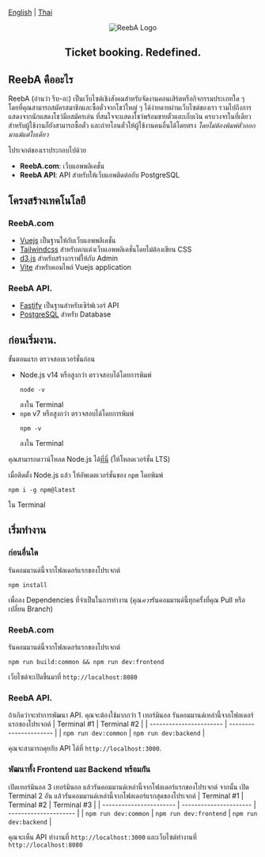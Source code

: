 [English](../README.md) | [Thai](README-th.md)

<p align="center">
  <img src="https://user-images.githubusercontent.com/60266519/147319453-ac26e0ca-eca1-43a9-9aea-79426e3fbf6a.png" alt="ReebA Logo">
</p>
<h2 align="center">
  Ticket booking. Redefined.
</h2>

## ReebA คืออะไร
ReebA (อ่านว่า รีบ-อะ) เป็นเว็บไซต์เชิงสังคมสำหรับจัดงานคอนเสิร์ตหรือกิจกรรมประเภทใด ๆ โดยที่คุณสามารถสมัครสมาชิกและซื้อตั๋วจากโชว์ใหญ่ ๆ ได้ง่ายดายผ่านเว็บไซต์ของเรา รวมไปถึงการแสดงจากนักแสดงโชว์มือสมัครเล่น ที่สนใจจะแสดงโชว์พร้อมขายตั๋วและเก็บเงิน ครบวงจรในที่เดียว สำหรับผู้ใช้งานก็ยังสามารถซื้อตั๋ว และถ่ายโอนตั๋วให้ผู้ใช้งานคนอื่นได้โดยตรง *โดยไม่ต้องพิมพ์ตั๋วออกมาแม้แต่ใบเดียว*

โปรเจกต์ของเราประกอบไปด้วย
- **ReebA.com**: เว็บแอพพลิเคชั่น
- **ReebA API**: API สำหรับให้เว็บแอพติดต่อกับ PostgreSQL

## โครงสร้างเทคโนโลยี
### ReebA.com
- [Vuejs](https://v3.vuejs.org/) เป็นฐานให้กับเว็บแอพพลิเคชั่น
- [Tailwindcss](https://tailwindcss.com/) สำหรับตกแต่งเว็บแอพพลิเคชั่นโดยไม่ต้องเขียน CSS
- [d3.js](https://d3js.org) สำหรับสร้างกราฟให้กับ Admin
- [Vite](https://vitejs.dev/) สำหรับคอมไพล์ Vuejs application

### ReebA API.
- [Fastify](https://www.fastify.io/) เป็นฐานสำหรับเซิร์ฟเวอร์ API
- [PostgreSQL](https://www.postgresql.org/) สำหรับ Database

## ก่อนเริ่มงาน.
ขั้นตอนแรก ตรวจสอบเวอร์ชั่นก่อน

- Node.js v14 หรือสูงกว่า
  ตรวจสอบได้โดยการพิมพ์
  ```
  node -v
  ```
  ลงใน Terminal
- `npm` v7 หรือสูงกว่า
  ตรวจสอบได้โดยการพิมพ์
  ```
  npm -v
  ```
  ลงใน Terminal

คุณสามารถดาวน์โหลด Node.js ได้[ที่นี่](https://nodejs.org/en/) (ให้โหลดเวอร์ชั่น LTS)

เมื่อติดตั้ง Node.js แล้ว ให้อัพเดตเวอร์ชั่นของ `npm` โดยพิมพ์
```
npm i -g npm@latest
```
ใน Terminal

## เริ่มทำงาน
### ก่อนอื่นใด
รันคอมมานด์นี้จากโฟลเดอร์แรกของโปรเจกต์
```
npm install
```
เพื่อลง Dependencies ที่จำเป็นในการทำงาน (คุณ*ควร*รันคอมมานด์นี้ทุกครั้งที่คุณ Pull หรือเปลี่ยน Branch)

### ReebA.com
รันคอมมานด์นี้จากโฟลเดอร์แรกของโปรเจกต์
```
npm run build:common && npm run dev:frontend
```
เว็บไซต์จะเปิดขึ้นมาที่ `http://localhost:8080`

### ReebA API.
ถ้าเกิดว่าจะทำการพัฒนา API. คุณจะต้องใช้มากกว่า 1 เทอร์มินอล รันคอมมานด์เหล่านี้จากโฟลเดอร์แรกของโปรเจกต์
| Terminal #1             | Terminal #2            |
| ----------------------- | ---------------------- |
| `npm run dev:common`    | `npm run dev:backend`  |

คุณจะสามารถคุยกับ API ได้ที่ `http://localhost:3000`.

### พัฒนาทั้ง Frontend และ Backend พร้อมกัน
เปิดเทอร์มินอล 3 เทอร์มินอล แล้วรันคอมมานด์เหล่านี้จากโฟลเดอร์แรกของโปรเจกต์
จากนั้น เปิด Terminal 2 อัน แล้วรันคอมมานด์เหล่านี้จากโฟลเดอร์แรกสุดของโปรเจกต์
| Terminal #1             | Terminal #2            | Terminal #3           |
| ----------------------- | ---------------------- | --------------------- |
| `npm run dev:common`    | `npm run dev:frontend` | `npm run dev:backend` |

คุณจะเห็น API ทำงานที่ `http://localhost:3000` และเว็บไซต์ทำงานที่ `http://localhost:8080`
